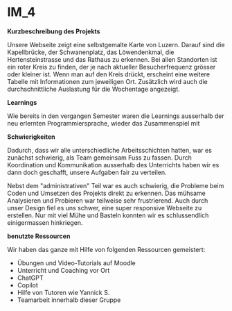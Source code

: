 # IM_4
**Kurzbeschreibung des Projekts**


Unsere Webseite zeigt eine selbstgemalte Karte von Luzern. Darauf sind die Kapellbrücke, der Schwanenplatz, das Löwendenkmal, die Hertensteinstrasse und das Rathaus zu erkennen. Bei allen Standorten ist ein roter Kreis zu finden, der je nach aktueller Besucherfrequenz grösser oder kleiner ist. Wenn man auf den Kreis drückt, erscheint eine weitere Tabelle mit Informationen zum jeweiligen Ort. Zusätzlich wird auch die durchschnittliche Auslastung für die Wochentage angezeigt.

**Learnings**


Wie bereits in den vergangen Semester waren die Learnings ausserhalb der neu erlernten Programmiersprache, wieder das Zusammenspiel mit 


**Schwierigkeiten**


Dadurch, dass wir alle unterschiedliche Arbeitsschichten hatten, war es zunächst schwierig, als Team gemeinsam Fuss zu fassen. Durch Koordination und Kommunikation ausserhalb des Unterrichts haben wir es dann doch geschafft, unsere Aufgaben fair zu verteilen.  

Nebst dem "administrativen" Teil war es auch schwierig, die Probleme beim Coden und Umsetzen des Projekts direkt zu erkennen. Das mühsame Analysieren und Probieren war teilweise sehr frustrierend. Auch durch unser Design fiel es uns schwer, eine super responsive Webseite zu erstellen. Nur mit viel Mühe und Basteln konnten wir es schlussendlich einigermassen hinkriegen.

**benutzte Ressourcen**


Wir haben das ganze mit Hilfe von folgenden Ressourcen gemeistert:
- Übungen und Video-Tutorials auf Moodle
- Unterricht und Coaching vor Ort 
- ChatGPT
- Copilot
- Hilfe von Tutoren wie Yannick S. 
- Teamarbeit innerhalb dieser Gruppe
